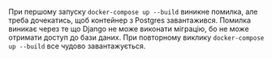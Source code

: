 
При першому запуску ```docker-compose up --build``` виникне помилка, але треба дочекатись, щоб контейнер з Postgres завантажився.
Помилка виникає через те що Django не може виконати міграцію, бо не може отримати доступ до бази даних.
При повторному виклику ```docker-compose up --build``` все чудово завантажується.
